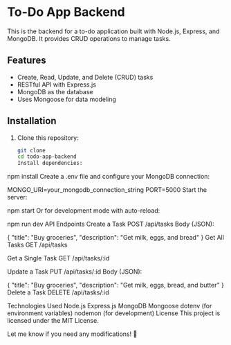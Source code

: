 # To-Do App Backend

This is the backend for a to-do application built with Node.js, Express, and MongoDB. It provides CRUD operations to manage tasks.

## Features

- Create, Read, Update, and Delete (CRUD) tasks
- RESTful API with Express.js
- MongoDB as the database
- Uses Mongoose for data modeling

## Installation

1. Clone this repository:

   ```sh
   git clone 
   cd todo-app-backend
   Install dependencies:
   ```


npm install
Create a .env file and configure your MongoDB connection:


MONGO_URI=your_mongodb_connection_string
PORT=5000
Start the server:


npm start
Or for development mode with auto-reload:


npm run dev
API Endpoints
Create a Task
POST /api/tasks
Body (JSON):


{
"title": "Buy groceries",
"description": "Get milk, eggs, and bread"
}
Get All Tasks
GET /api/tasks

Get a Single Task
GET /api/tasks/:id

Update a Task
PUT /api/tasks/:id
Body (JSON):


{
"title": "Buy groceries",
"description": "Get milk, eggs, bread, and butter"
}
Delete a Task
DELETE /api/tasks/:id

Technologies Used
Node.js
Express.js
MongoDB
Mongoose
dotenv (for environment variables)
nodemon (for development)
License
This project is licensed under the MIT License.



Let me know if you need any modifications! 🚀
